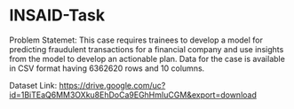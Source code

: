 # INSAID-Task

Problem Statemet:
This case requires trainees to develop a model for predicting fraudulent transactions for a
financial company and use insights from the model to develop an actionable plan. Data for the
case is available in CSV format having 6362620 rows and 10 columns.

Dataset Link:
https://drive.google.com/uc?id=1BiTEaQ6MM3OXku8EhDoCa9EGhHmIuCGM&export=download
